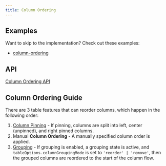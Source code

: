 ```yaml
---
title: Column Ordering
---
```


## Examples

Want to skip to the implementation? Check out these examples:

- [column-ordering](../examples/react/column-ordering)

## API

[Column Ordering API](../api/features/column-ordering)

## Column Ordering Guide

There are 3 table features that can reorder columns, which happen in the following order:

1. [Column Pinning](../guide/column-pinning) - If pinning, columns are split into left, center (unpinned), and right pinned columns.
2. Manual **Column Ordering** - A manually specified column order is applied.
3. [Grouping](../guide/grouping) - If grouping is enabled, a grouping state is active, and `tableOptions.columnGroupingMode` is set to `'reorder' | 'remove'`, then the grouped columns are reordered to the start of the column flow.
